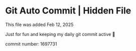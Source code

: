 # Git Auto Commit | Hidden File

This file was added Feb 12, 2025

Just for fun and keeping my daily git commit active 🤪

commit number: 1697731
